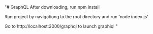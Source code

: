 "# GraphQL
After downloading, run npm install 

Run project by navigationg to the root directory and run 'node index.js'

Go to http://localhost:3000/graphql to launch graphiql
" 
